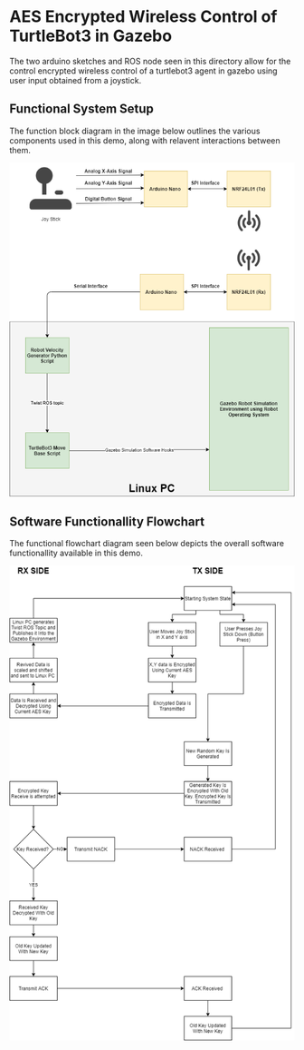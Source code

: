 # AES Encrypted Wireless Control of TurtleBot3 in Gazebo
The two arduino sketches and ROS node seen in this directory allow for the control encrypted wireless control of a turtlebot3 agent in gazebo using user input obtained from a joystick.

## Functional System Setup
The function block diagram in the image below outlines the various components used in this demo, along with relavent interactions between them.

![Functional System Setup](../docs/photos/WirelessROSControlSetup.png)

## Software Functionallity Flowchart
The functional flowchart diagram seen below depicts the overall software functionallity available in this demo.

![Software Functionallity Flowchart](../docs/photos/WirelessROSControlProcess.png)
